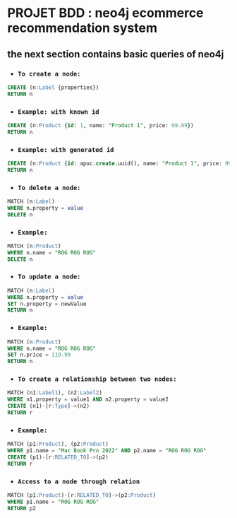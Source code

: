 # PROJET BDD : neo4j ecommerce recommendation system 
## the next section contains basic queries of neo4j

- ### `To create a node:`
```sql
CREATE (n:Label {properties})
RETURN n
```

- ### `Example: with known id`
```sql
CREATE (n:Product {id: 1, name: "Product 1", price: 99.99})
RETURN n
```

- ### `Example: with generated id`
```sql
CREATE (n:Product {id: apoc.create.uuid(), name: "Product 1", price: 99.99})
RETURN n
```

- ### `To delete a node:`
```sql
MATCH (n:Label)
WHERE n.property = value
DELETE n
```

- ### `Example:`
```sql
MATCH (n:Product)
WHERE n.name = "ROG ROG ROG"
DELETE n
```
- ### `To update a node:`

```sql
MATCH (n:Label)
WHERE n.property = value
SET n.property = newValue
RETURN n
```
- ### `Example:`
```sql
MATCH (n:Product)
WHERE n.name = "ROG ROG ROG"
SET n.price = 119.99
RETURN n
```
- ### `To create a relationship between two nodes:`
```sql
MATCH (n1:Label1), (n2:Label2)
WHERE n1.property = value1 AND n2.property = value2
CREATE (n1)-[r:Type]->(n2)
RETURN r
```

- ### `Example:`
```sql
MATCH (p1:Product), (p2:Product)
WHERE p1.name = "Mac Book Pro 2022" AND p2.name = "ROG ROG ROG"
CREATE (p1)-[r:RELATED_TO]->(p2)
RETURN r
```

- ### `Access to a node through relation`
```sql
MATCH (p1:Product)-[r:RELATED_TO]->(p2:Product)
WHERE p1.name = "ROG ROG ROG"
RETURN p2
```